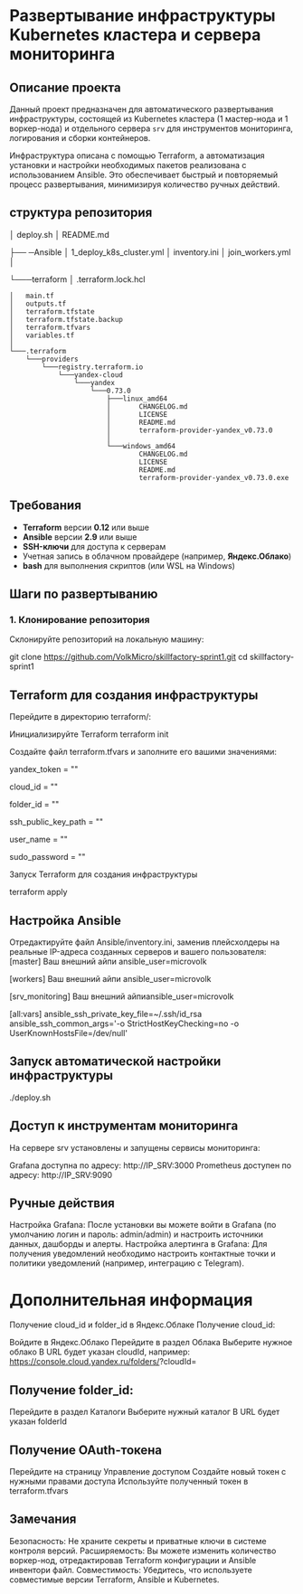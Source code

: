 # Развертывание инфраструктуры Kubernetes кластера и сервера мониторинга

## Описание проекта

Данный проект предназначен для автоматического развертывания инфраструктуры, состоящей из Kubernetes кластера (1 мастер-нода и 1 воркер-нода) и отдельного сервера `srv` для инструментов мониторинга, логирования и сборки контейнеров.

Инфраструктура описана с помощью Terraform, а автоматизация установки и настройки необходимых пакетов реализована с использованием Ansible. Это обеспечивает быстрый и повторяемый процесс развертывания, минимизируя количество ручных действий.

## структура репозитория

│   deploy.sh
│   README.md

├── ─Ansible
│       1_deploy_k8s_cluster.yml
│       inventory.ini
│       join_workers.yml
│

└───terraform
    │   .terraform.lock.hcl
    
    │   main.tf  
    │   outputs.tf    
    │   terraform.tfstate    
    │   terraform.tfstate.backup
    │   terraform.tfvars
    │   variables.tf
    │
    └───.terraform
        └───providers
            └───registry.terraform.io
                └───yandex-cloud
                    └───yandex
                        └───0.73.0
                            ├───linux_amd64
                            │       CHANGELOG.md
                            │       LICENSE
                            │       README.md
                            │       terraform-provider-yandex_v0.73.0
                            │
                            └───windows_amd64
                                    CHANGELOG.md
                                    LICENSE
                                    README.md
                                    terraform-provider-yandex_v0.73.0.exe



## Требования

- **Terraform** версии **0.12** или выше
- **Ansible** версии **2.9** или выше
- **SSH-ключи** для доступа к серверам
- Учетная запись в облачном провайдере (например, **Яндекс.Облако**)
- **bash** для выполнения скриптов (или WSL на Windows)

## Шаги по развертыванию

### 1. Клонирование репозитория

Склонируйте репозиторий на локальную машину:

git clone https://github.com/VolkMicro/skillfactory-sprint1.git
cd skillfactory-sprint1

## Terraform для создания инфраструктуры
Перейдите в директорию terraform/:

Инициализируйте Terraform
terraform init

Создайте файл terraform.tfvars и заполните его вашими значениями:

yandex_token    = ""

cloud_id        = ""

folder_id       = ""

ssh_public_key_path = ""

user_name       = ""

sudo_password   = ""

Запуск Terraform для создания инфраструктуры

terraform apply


## Настройка Ansible
Отредактируйте файл Ansible/inventory.ini, заменив плейсхолдеры на реальные IP-адреса созданных серверов и вашего пользователя:
[master]
Ваш внешний айпи ansible_user=microvolk

[workers]
Ваш внешний айпи ansible_user=microvolk

[srv_monitoring]
Ваш внешний айпиansible_user=microvolk

[all:vars]
ansible_ssh_private_key_file=~/.ssh/id_rsa
ansible_ssh_common_args='-o StrictHostKeyChecking=no -o UserKnownHostsFile=/dev/null'


## Запуск автоматической настройки инфраструктуры
./deploy.sh

## Доступ к инструментам мониторинга
На сервере srv установлены и запущены сервисы мониторинга:

Grafana доступна по адресу: http://IP_SRV:3000
Prometheus доступен по адресу: http://IP_SRV:9090

## Ручные действия

Настройка Grafana: После установки вы можете войти в Grafana (по умолчанию логин и пароль: admin/admin) и настроить источники данных, дашборды и алерты.
Настройка алертинга в Grafana: Для получения уведомлений необходимо настроить контактные точки и политики уведомлений (например, интеграцию с Telegram).



# Дополнительная информация

Получение cloud_id и folder_id в Яндекс.Облаке
Получение cloud_id:

Войдите в Яндекс.Облако
Перейдите в раздел Облака
Выберите нужное облако
В URL будет указан cloudId, например: https://console.cloud.yandex.ru/folders/<folderId>?cloudId=<cloudId>

## Получение folder_id:

Перейдите в раздел Каталоги
Выберите нужный каталог
В URL будет указан folderId

## Получение OAuth-токена
Перейдите на страницу Управление доступом
Создайте новый токен с нужными правами доступа
Используйте полученный токен в terraform.tfvars

## Замечания
Безопасность: Не храните секреты и приватные ключи в системе контроля версий.
Расширяемость: Вы можете изменить количество воркер-нод, отредактировав Terraform конфигурации и Ansible инвентори файл.
Совместимость: Убедитесь, что используете совместимые версии Terraform, Ansible и Kubernetes.
